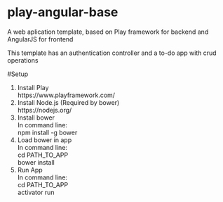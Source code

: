 # play-angular-base
A web aplication template, based on Play framework for backend and AngularJS for frontend

This template has an authentication controller and a to-do app with crud operations

#Setup
<ol>
<li>Install Play</li>
https://www.playframework.com/
<li>Install Node.js (Required by bower)</li>
https://nodejs.org/
<li>Install bower</li>
<div>In command line:</div>
<div>npm install -g bower</div>
<li>Load bower in app</li>
<div>In command line:</div>
<div>cd PATH_TO_APP</div>
<div>bower install</div>
<li>Run App</li>
<div>In command line:</div>
<div>cd PATH_TO_APP</div>
<div>activator run</div>
</ol>
